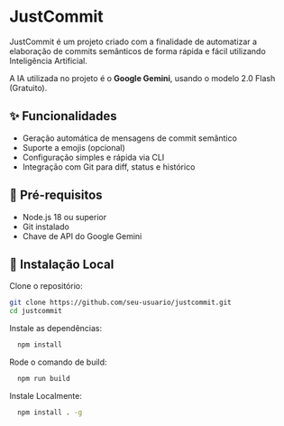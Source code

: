 # JustCommit

JustCommit é um projeto criado com a finalidade de automatizar a elaboração de commits semânticos de forma rápida e fácil utilizando Inteligência Artificial.

A IA utilizada no projeto é o **Google Gemini**, usando o modelo 2.0 Flash (Gratuito).

## ✨ Funcionalidades

- Geração automática de mensagens de commit semântico
- Suporte a emojis (opcional)
- Configuração simples e rápida via CLI
- Integração com Git para diff, status e histórico

## 🚀 Pré-requisitos

- Node.js 18 ou superior
- Git instalado
- Chave de API do Google Gemini

## 🔧 Instalação Local

Clone o repositório:

```bash
git clone https://github.com/seu-usuario/justcommit.git
cd justcommit
```

Instale as dependências:

```bash
  npm install
```

Rode o comando de build:

```bash
  npm run build
```

Instale Localmente:

```bash
  npm install . -g
```
